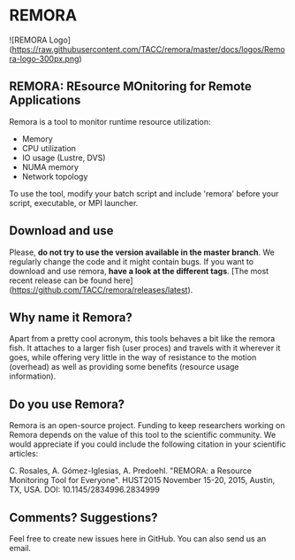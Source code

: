 # REMORA

![REMORA Logo]
(https://raw.githubusercontent.com/TACC/remora/master/docs/logos/Remora-logo-300px.png)

## REMORA: REsource MOnitoring for Remote Applications

Remora is a tool to monitor runtime resource utilization:
  - Memory
  - CPU utilization
  - IO usage (Lustre, DVS)
  - NUMA memory
  - Network topology

To use the tool, modify your batch script and include 'remora' before your script, executable, or MPI launcher.



## Download and use
Please, **do not try to use the version available in the master branch**. We regularly change the code and it might contain bugs. If you want to download and use remora, **have a look at the different tags**. [The most recent release can be found here] (https://github.com/TACC/remora/releases/latest).

## Why name it Remora?
Apart from a pretty cool acronym, this tools behaves a bit like the remora fish. It attaches to a larger fish (user proces) and travels with it wherever it goes, while offering very little in the way of resistance to the motion (overhead) as well as providing some benefits (resource usage information).

## Do you use Remora?
Remora is an open-source project. Funding to keep researchers working on Remora depends on the value of this tool to the scientific community. We would appreciate if you could include the following citation in your scientific articles:

C. Rosales, A. Gómez-Iglesias, A. Predoehl. "REMORA: a Resource Monitoring Tool for Everyone". HUST2015 November 15-20, 2015, Austin, TX, USA. DOI: 10.1145/2834996.2834999

## Comments? Suggestions?
Feel free to create new issues here in GitHub. You can also send us an email.

